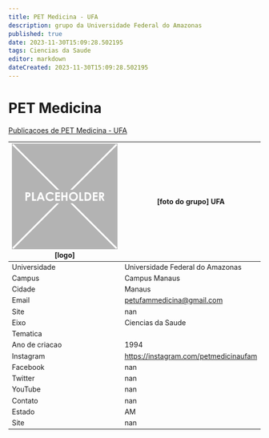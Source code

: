 ```yaml
---
title: PET Medicina - UFA
description: grupo da Universidade Federal do Amazonas
published: true
date: 2023-11-30T15:09:28.502195
tags: Ciencias da Saude
editor: markdown
dateCreated: 2023-11-30T15:09:28.502195
---
```


# PET Medicina

[Publicacoes de PET Medicina - UFA](/atividade/66PETMedicinaUFA/feed.md)

| ![placeholder.png](/placeholder.png) [logo] | [foto do grupo] UFA         |
| ------------------------------------------- | ------------------------------------------------- |
| Universidade                                | Universidade Federal do Amazonas      |
| Campus                                      | Campus Manaus            |
| Cidade                                      | Manaus             |
| Email                                       | petufammedicina@gmail.com             |
| Site                                        | nan              |
| Eixo                                        | Ciencias da Saude              |
| Tematica                                    |           |
| Ano de criacao                              | 1994        |
| Instagram                                   | https://instagram.com/petmedicinaufam         |
| Facebook                                    | nan          |
| Twitter                                     | nan           |
| YouTube                                     | nan           |
| Contato                                     | nan         |
| Estado                                      |  AM            |
| Site                                        | nan |
